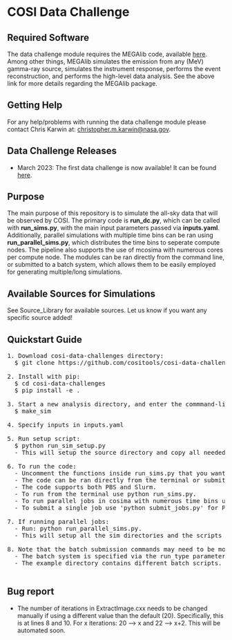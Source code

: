 # COSI Data Challenge

## Required Software <br />
The data challenge module requires the MEGAlib code, available [here](http://megalibtoolkit.com/home.html). Among other things, MEGAlib simulates the emission from any (MeV) gamma-ray source, simulates the instrument response, performs the event reconstruction, and performs the high-level data analysis. See the above link for more details regarding the MEGAlib package.   

## Getting Help <br />
For any help/problems with running the data challenge module please contact Chris Karwin at: christopher.m.karwin@nasa.gov. 

## Data Challenge Releases <br />
* March 2023: The first data challenge is now available! It can be found [here](https://github.com/cositools/cosi-data-challenge-1.git).

## Purpose <br />
The main purpose of this repository is to simulate the all-sky data that will be observed by COSI. The primary code is **run_dc.py**, which can be called with **run_sims.py**, with the main input parameters passed via **inputs.yaml**. Additionally, parallel simulations with multiple time bins can be ran using **run_parallel_sims.py**, which distributes the time bins to seperate compute nodes. The pipeline also supports the use of mcosima with numerous cores per compute node. The modules can be ran directly from the command line, or submitted to a batch system, which allows them to be easily employed for generating multiple/long simulations. 

## Available Sources for Simulations <br />
See Source_Library for available sources. Let us know if you want any specific source added!

## Quickstart Guide <br /> 
<pre>
1. Download cosi-data-challenges directory:
  $ git clone https://github.com/cositools/cosi-data-challenges.git

2. Install with pip:
  $ cd cosi-data-challenges
  $ pip install -e .

3. Start a new analysis directory, and enter the commmand-line prompt:
  $ make_sim
   
4. Specify inputs in inputs.yaml </b>
     
5. Run setup script: 
  $ python run_sim_setup.py
  - This will setup the source directory and copy all needed files for running the code.
  
6. To run the code:  </b>
  - Uncomment the functions inside run_sims.py that you want to run.
  - The code can be ran directly from the terminal or submitted to a batch system.
  - The code supports both PBS and Slurm.
  - To run from the terminal use python run_sims.py.
  - To run parallel jobs in cosima with numerous time bins use python run_parallel_sims.py. 
  - To submit a single job use 'python submit_jobs.py' for PBS and 'sbatch slurm_single.sh' for Slurm. 

7. If running parallel jobs:
  - Run: python run_parallel_sims.py.  
  - This will setup all the sim directories and the scripts needed for running parallel jobs, depending on the run type specified in inputs.yaml. 

8. Note that the batch submission commands may need to be modified based on the user's specific batch system and needs.
  - The batch system is specified via the run_type parameter. 
  - The example directory contains different batch scripts. 

</pre>

## Bug report <br />
* The number of iterations in ExtractImage.cxx needs to be changed manually if using a different value than the default (20). Specifically, this is at lines 8 and 10. For x iterations: 20 --> x and 22 --> x+2. This will be automated soon.  
